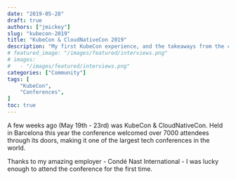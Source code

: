 ```yaml
---
date: "2019-05-28"
draft: true
authors: ["jmickey"]
slug: "kubecon-2019"
title: "KubeCon & CloudNativeCon 2019"
description: "My first KubeCon experience, and the takeaways from the conference."
# featured_image: "/images/featured/interviews.png"
# images:
#   - "/images/featured/interviews.png"
categories: ["Community"]
tags: [
    "KubeCon",
    "Conferences",
]
toc: true
---
```


A few weeks ago (May 19th - 23rd) was KubeCon & CloudNativeCon. Held in Barcelona this year the conference welcomed over 7000 attendees through its doors, making it one of the largest tech conferences in the world. 

Thanks to my amazing employer - Condé Nast International - I was lucky enough to attend the conference for the first time.